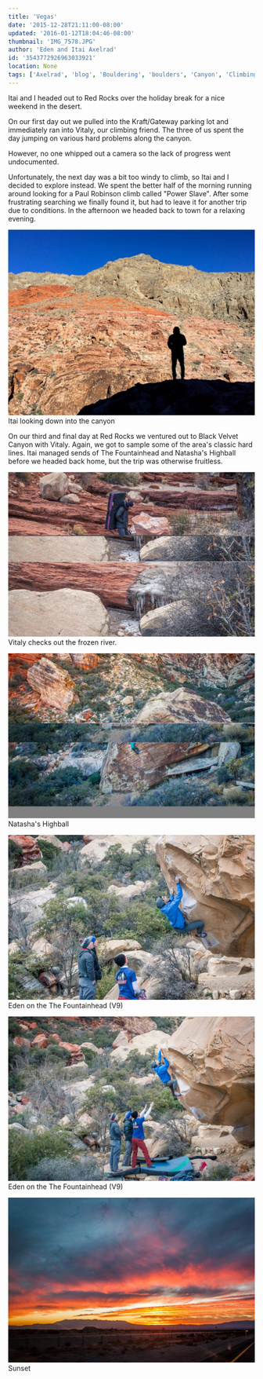 ```yaml
---
title: 'Vegas'
date: '2015-12-28T21:11:00-08:00'
updated: '2016-01-12T18:04:46-08:00'
thumbnail: 'IMG_7578.JPG'
author: 'Eden and Itai Axelrad'
id: '3543772926963033921'
location: None
tags: ['Axelrad', 'blog', 'Bouldering', 'boulders', 'Canyon', 'Climbing', 'cold', 'Five Ten', 'Red', 'Red Rocks', 'road trip', 'sandstone', 'velvet']
---
```


Itai and I headed out to Red Rocks over the holiday break for a nice weekend in the desert. 

On our first day out we pulled into the Kraft/Gateway parking lot and immediately ran into Vitaly, our climbing friend. The three of us spent the day jumping on various hard problems along the canyon. 

However, no one whipped out a camera so the lack of progress went undocumented. 

Unfortunately, the next day was a bit too windy to climb, so Itai and I decided to explore instead. We spent the better half of the morning running around looking for a Paul Robinson climb called "Power Slave". After some frustrating searching we finally found it, but had to leave it for another trip due to conditions. In the afternoon we headed back to town for a relaxing evening. 

![image alt](/images/IMG_7578.JPG)Itai looking down into the canyon

On our third and final day at Red Rocks we ventured out to Black Velvet Canyon with Vitaly. Again, we got to sample some of the area's classic hard lines. Itai managed sends of The Fountainhead and Natasha's Highball before we headed back home, but the trip was otherwise fruitless. 

![image alt](/images/IMG_3333.jpg)Vitaly checks out the frozen river.

![image alt](/images/IMG_3323.jpg)Natasha's Highball

![image alt](/images/IMG_3345.jpg)Eden on the The Fountainhead (V9)

![image alt](/images/IMG_3348.jpg)Eden on the The Fountainhead (V9)

![image alt](/images/IMG_3354.jpg)Sunset

